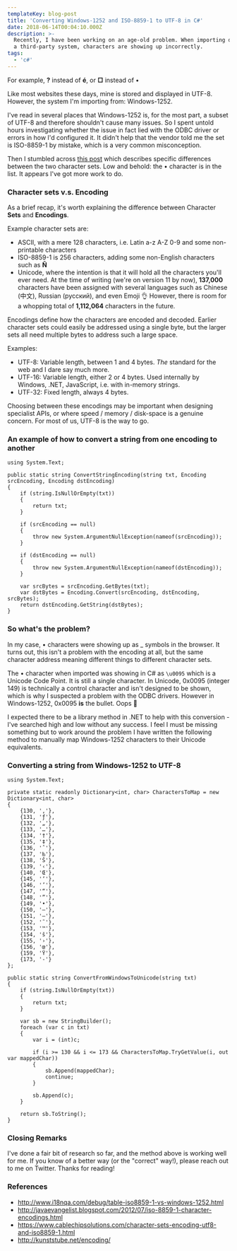 ```yaml
---
templateKey: blog-post
title: 'Converting Windows-1252 and ISO-8859-1 to UTF-8 in C#'
date: 2018-06-14T00:04:10.000Z
description: >-
  Recently, I have been working on an age-old problem. When importing data from
  a third-party system, characters are showing up incorrectly.
tags:
  - 'c#'
---
```

For example, **?** instead of **&eacute;**, or **&#x25a1;** instead of &bull;

Like most websites these days, mine is stored and displayed in UTF-8. However, the system I'm importing from: Windows-1252.

I've read in several places that Windows-1252 is, for the most part, a subset of UTF-8 and therefore shouldn't cause many issues. So I spent untold hours investigating whether the issue in fact lied with the ODBC driver or errors in how I'd configured it. It didn't help that the vendor told me the set is ISO-8859-1 by mistake, which is a very common misconception.

Then I stumbled across [this post](http://www.i18nqa.com/debug/table-iso8859-1-vs-windows-1252.html) which describes specific differences between the two character sets. Low and behold: the &bull; character is in the list. It appears I've got more work to do.

### Character sets v.s. Encoding
As a brief recap, it's worth explaining the difference between Character **Sets** and **Encodings**. 

Example character sets are:

- ASCII, with a mere 128 characters, i.e. Latin a-z A-Z 0-9 and some non-printable characters
- ISO-8859-1 is 256 characters, adding some non-English characters such as **&#x00D1;**
- Unicode, where the intention is that it will hold all the characters you'll ever need. At the time of writing (we're on version 11 by now), **137,000** characters have been assigned with several languages such as Chinese (中文), Russian (русский), and even Emoji &#x1f44c; However, there is room for a whopping total of **1,112,064** characters in the future.

Encodings define how the characters are encoded and decoded. Earlier character sets could easily be addressed using a single byte, but the larger sets all need multiple bytes to address such a large space.

Examples:

- UTF-8: Variable length, between 1 and 4 bytes. *The* standard for the web and I dare say much more.
- UTF-16: Variable length, either 2 or 4 bytes. Used internally by Windows, .NET, JavaScript, i.e. with in-memory strings.
- UTF-32: Fixed length, always 4 bytes.

Choosing between these encodings may be important when designing specialist APIs, or where speed / memory / disk-space is a genuine concern. For most of us, UTF-8 is the way to go.

### An example of how to convert a string from one encoding to another
```
using System.Text;

public static string ConvertStringEncoding(string txt, Encoding srcEncoding, Encoding dstEncoding)
{
    if (string.IsNullOrEmpty(txt))
    {
        return txt;
    }

    if (srcEncoding == null)
    {
        throw new System.ArgumentNullException(nameof(srcEncoding));
    }

    if (dstEncoding == null)
    {
        throw new System.ArgumentNullException(nameof(dstEncoding));
    }

    var srcBytes = srcEncoding.GetBytes(txt);
    var dstBytes = Encoding.Convert(srcEncoding, dstEncoding, srcBytes);
    return dstEncoding.GetString(dstBytes);
}
```

### So what's the problem?

In my case, &bull; characters were showing up as _ symbols in the browser. It turns out, this isn't a problem with the encoding at all, but the same character address meaning different things to different character sets.

The &bull; character when imported was showing in C# as `\u0095` which is a Unicode Code Point. It is still a single character. In Unicode, 0x0095 (integer 149) is technically a control character and isn't designed to be shown, which is why I suspected a problem with the ODBC drivers. However in Windows-1252, 0x0095 **is** the bullet. Oops &#x1F926;

I expected there to be a library method in .NET to help with this conversion - I've searched high and low without any success. I feel I must be missing something but to work around the problem I have written the following method to manually map Windows-1252 characters to their Unicode equivalents.

### Converting a string from Windows-1252 to UTF-8

```
using System.Text;

private static readonly Dictionary<int, char> CharactersToMap = new Dictionary<int, char>
{
    {130, '‚'},
    {131, 'ƒ'},
    {132, '„'},
    {133, '…'},
    {134, '†'},
    {135, '‡'},
    {136, 'ˆ'},
    {137, '‰'},
    {138, 'Š'},
    {139, '‹'},
    {140, 'Œ'},
    {145, '‘'},
    {146, '’'},
    {147, '“'},
    {148, '”'},
    {149, '•'},
    {150, '–'},
    {151, '—'},
    {152, '˜'},
    {153, '™'},
    {154, 'š'},
    {155, '›'},
    {156, 'œ'},
    {159, 'Ÿ'},
    {173, '-'}
};

public static string ConvertFromWindowsToUnicode(string txt)
{
    if (string.IsNullOrEmpty(txt))
    {
        return txt;
    }

    var sb = new StringBuilder();
    foreach (var c in txt)
    {
        var i = (int)c;

        if (i >= 130 && i <= 173 && CharactersToMap.TryGetValue(i, out var mappedChar))
        {
            sb.Append(mappedChar);
            continue;
        }

        sb.Append(c);
    }

    return sb.ToString();
}
```

### Closing Remarks

I've done a fair bit of research so far, and the method above is working well for me. If you know of a better way (or the "correct" way!), please reach out to me on Twitter. Thanks for reading!

### References

- http://www.i18nqa.com/debug/table-iso8859-1-vs-windows-1252.html
- http://javaevangelist.blogspot.com/2012/07/iso-8859-1-character-encodings.html
- https://www.cablechipsolutions.com/character-sets-encoding-utf8-and-iso8859-1.html
- http://kunststube.net/encoding/
